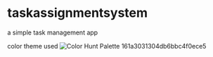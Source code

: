 # taskassignmentsystem
 a simple task management app

 color theme used 
![Color Hunt Palette 161a3031304db6bbc4f0ece5](https://github.com/jishnumadhavan/taskassignmentsystem/assets/87230759/ade047e7-d4cc-4b71-b0cf-05d7a6f16083)

